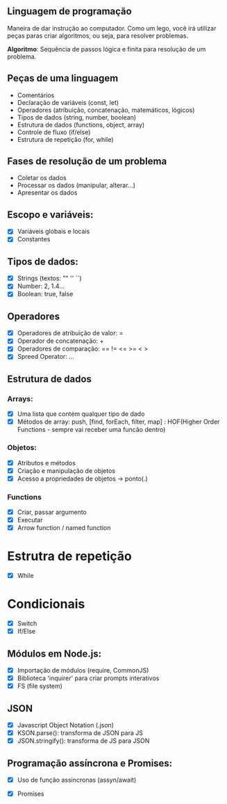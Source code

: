 ## Linguagem de programação 

Maneira de dar instrução ao computador. 
Como um lego, você irá utilizar peças paras criar algoritmos, ou seja, para resolver problemas.

**Algoritmo**: Sequência de passos lógica e finita para resolução de um problema.

## Peças de uma linguagem

- Comentários
- Declaração de variáveis (const, let)
- Operadores (atribuição, concatenação, matemáticos, lógicos)
- Tipos de dados (string, number, boolean)
- Estrutura de dados (functions, object, array)
- Controle de fluxo (if/else)
- Estrutura de repetição (for, while)

## Fases de resolução de um problema

- Coletar os dados
- Processar os dados (manipular, alterar...)
- Apresentar os dados

## Escopo e variáveis:

- [x] Variáveis globais e locais
- [x] Constantes 

## Tipos de dados: 

- [x] Strings (textos: "" '' ``)
- [x] Number: 2, 1.4...
- [x] Boolean: true, false

## Operadores

- [x] Operadores de atribuição de valor: = 
- [x] Operador de concatenação: +
- [x] Operadores de comparação: == != <= >= < >
- [x] Spreed Operator: ...

## Estrutura de dados

### Arrays: 

- [x] Uma lista que contém qualquer tipo de dado 
- [x] Métodos de array: push, [find, forEach, filter, map] : HOF(Higher Order Functions - sempre vai receber uma funcão dentro)

### Objetos: 

- [x] Atributos e métodos
- [x] Criação e manipulação de objetos
- [x] Acesso a propriedades de objetos -> ponto(.)

### Functions 
- [x] Criar, passar argumento
- [x] Executar
- [x] Arrow function / named function

# Estrutra de repetição
- [x] While

# Condicionais 
- [x] Switch
- [x] If/Else

## Módulos em Node.js:

- [x] Importação de módulos (require, CommonJS)
- [x] Biblioteca 'inquirer' para criar prompts interativos
- [x] FS (file system)

## JSON

- [x] Javascript Object Notation (.json)
- [x] KSON.parse(): transforma de JSON para JS
- [x] JSON.stringify(): transforma de JS para JSON

## Programação assíncrona e Promises:

- [x] Uso de função assincronas (assyn/await)
- [x] Promises 

